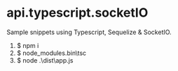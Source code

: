 # api.typescript.socketIO

Sample snippets using Typescript, Sequelize & SocketIO.

1. $ npm i
2. $ node_modules\.bin\tsc
3. $ node .\dist\app.js

